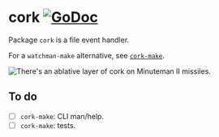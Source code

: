 # cork [![GoDoc](https://godoc.org/github.com/lukasschwab/cork?status.svg)](https://godoc.org/github.com/lukasschwab/cork)

Package `cork` is a file event handler.

For a `watchman-make` alternative, see [`cork-make`](https://github.com/lukasschwab/cork/tree/master/cmd/cork-make).

![There's an ablative layer of cork on Minuteman II missiles.](https://user-images.githubusercontent.com/4955943/55370000-c1434f00-54ad-11e9-8d3a-11b710bc7912.jpg)

## To do

- [ ] `cork-make`: CLI man/help.
- [ ] `cork-make`: tests.
